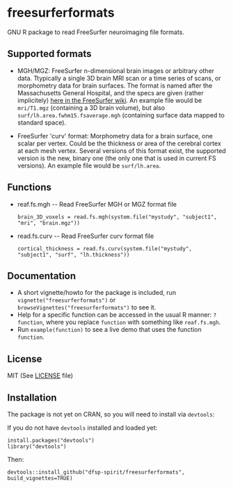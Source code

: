 # freesurferformats
GNU R package to read FreeSurfer neuroimaging file formats.

## Supported formats

* MGH/MGZ: FreeSurfer n-dimensional brain images or arbitrary other data. Ttypically a single 3D brain MRI scan or a time series of scans, or morphometry data for brain surfaces. The format is named after the Massachusetts General Hospital, and the specs are given (rather implicitely) [here in the FreeSurfer wiki](https://surfer.nmr.mgh.harvard.edu/fswiki/FsTutorial/MghFormat). An example file would be `mri/T1.mgz` (containing a 3D brain volume), but also `surf/lh.area.fwhm15.fsaverage.mgh` (containing surface data mapped to standard space).

* FreeSurfer 'curv' format: Morphometry data for a brain surface, one scalar per vertex. Could be the thickness or area of the cerebral cortex at each mesh vertex. Several versions of this format exist, the supported version is the new, binary one (the only one that is used in current FS versions). An example file would be `surf/lh.area`.

## Functions

* reaf.fs.mgh -- Read FreeSurfer MGH or MGZ format file

    ```
    brain_3D_voxels = read.fs.mgh(system.file("mystudy", "subject1", "mri", "brain.mgz"))
    ```

* read.fs.curv -- Read FreeSurfer curv format file

    ```
    cortical_thickness = read.fs.curv(system.file("mystudy", "subject1", "surf", "lh.thickness"))
    ```

## Documentation

* A short vignette/howto for the package is included, run `vignette("freesurferformats")` or `browseVignettes("freesurferformats")` to see it.
* Help for a specific function can be accessed in the usual R manner: `?function`, where you replace `function` with something like `reaf.fs.mgh`.
* Run `example(function)` to see a live demo that uses the function `function`.


## License

MIT (See [LICENSE](./LICENSE) file)


## Installation

The package is not yet on CRAN, so you will need to install via `devtools`:

If you do not have `devtools` installed and loaded yet:

   ```
   install.packages("devtools")
   library("devtools")
   ```

Then:

   ```
   devtools::install_github("dfsp-spirit/freesurferformats", build_vignettes=TRUE)
   ```
